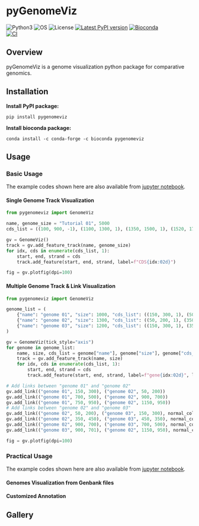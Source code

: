# pyGenomeViz

![Python3](https://img.shields.io/badge/Language-Python3-steelblue)
![OS](https://img.shields.io/badge/OS-_Windows_|_Mac_|_Linux-steelblue)
![License](https://img.shields.io/badge/License-MIT-steelblue)
[![Latest PyPI version](https://img.shields.io/pypi/v/pygenomeviz.svg)](https://pypi.python.org/pypi/pygenomeviz)
[![Bioconda](https://img.shields.io/conda/vn/bioconda/pygenomeviz.svg?color=green)](https://anaconda.org/bioconda/pygenomeviz)  
[![CI](https://github.com/moshi4/pygenomeviz/workflows/CI/badge.svg)](https://github.com/moshi4/pygenomeviz/actions/workflows/ci.yml)

## Overview

pyGenomeViz is a genome visualization python package for comparative genomics.

## Installation

**Install PyPI package:**

    pip install pygenomeviz

**Install bioconda package:**

    conda install -c conda-forge -c bioconda pygenomeviz

## Usage

### Basic Usage

The example codes shown here are also available from [jupyter notebook](https://github.com/moshi4/pyGenomeViz/blob/main/example/tutorial.ipynb).

#### Single Genome Track Visualization

```python
from pygenomeviz import GenomeViz

name, genome_size = "Tutorial 01", 5000
cds_list = ((100, 900, -1), (1100, 1300, 1), (1350, 1500, 1), (1520, 1700, 1), (1900, 2200, -1), (2500, 2700, 1), (2700, 2800, -1), (2850, 3000, -1), (3100, 3500, 1), (3600, 3800, -1), (3900, 4200, -1), (4300, 4700, -1), (4800, 4850, 1))

gv = GenomeViz()
track = gv.add_feature_track(name, genome_size)
for idx, cds in enumerate(cds_list, 1):
    start, end, strand = cds
    track.add_feature(start, end, strand, label=f"CDS{idx:02d}")

fig = gv.plotfig(dpi=100)
```

#### Multiple Genome Track & Link Visualization

```python
from pygenomeviz import GenomeViz

genome_list = (
    {"name": "genome 01", "size": 1000, "cds_list": ((150, 300, 1), (500, 700, -1), (750, 950, 1))},
    {"name": "genome 02", "size": 1300, "cds_list": ((50, 200, 1), (350, 450, 1), (700, 900, -1), (950, 1150, -1))},
    {"name": "genome 03", "size": 1200, "cds_list": ((150, 300, 1), (350, 450, -1), (500, 700, -1), (701, 900, -1))},
)

gv = GenomeViz(tick_style="axis")
for genome in genome_list:
    name, size, cds_list = genome["name"], genome["size"], genome["cds_list"]
    track = gv.add_feature_track(name, size)
    for idx, cds in enumerate(cds_list, 1):
        start, end, strand = cds
        track.add_feature(start, end, strand, label=f"gene{idx:02d}", linewidth=1, labelrotation=0, labelvpos="top", labelhpos="center", labelha="center")

# Add links between "genome 01" and "genome 02"
gv.add_link(("genome 01", 150, 300), ("genome 02", 50, 200))
gv.add_link(("genome 01", 700, 500), ("genome 02", 900, 700))
gv.add_link(("genome 01", 750, 950), ("genome 02", 1150, 950))
# Add links between "genome 02" and "genome 03"
gv.add_link(("genome 02", 50, 200), ("genome 03", 150, 300), normal_color="skyblue", inverted_color="lime")
gv.add_link(("genome 02", 350, 450), ("genome 03", 450, 350), normal_color="skyblue", inverted_color="lime")
gv.add_link(("genome 02", 900, 700), ("genome 03", 700, 500), normal_color="skyblue", inverted_color="lime")
gv.add_link(("genome 03", 900, 701), ("genome 02", 1150, 950), normal_color="skyblue", inverted_color="lime")

fig = gv.plotfig(dpi=100)
```

### Practical Usage

The example codes shown here are also available from [jupyter notebook](https://github.com/moshi4/pyGenomeViz/blob/main/example/tutorial.ipynb).

#### Genomes Visualization from Genbank files

#### Customized Annotation

## Gallery
